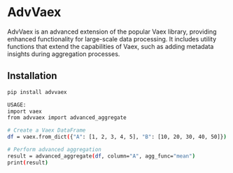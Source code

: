 # AdvVaex

AdvVaex is an advanced extension of the popular Vaex library, providing enhanced functionality for large-scale data processing. It includes utility functions that extend the capabilities of Vaex, such as adding metadata insights during aggregation processes.

## Installation

```bash
pip install advvaex

USAGE:
import vaex
from advvaex import advanced_aggregate

# Create a Vaex DataFrame
df = vaex.from_dict({"A": [1, 2, 3, 4, 5], "B": [10, 20, 30, 40, 50]})

# Perform advanced aggregation
result = advanced_aggregate(df, column="A", agg_func="mean")
print(result)
```
